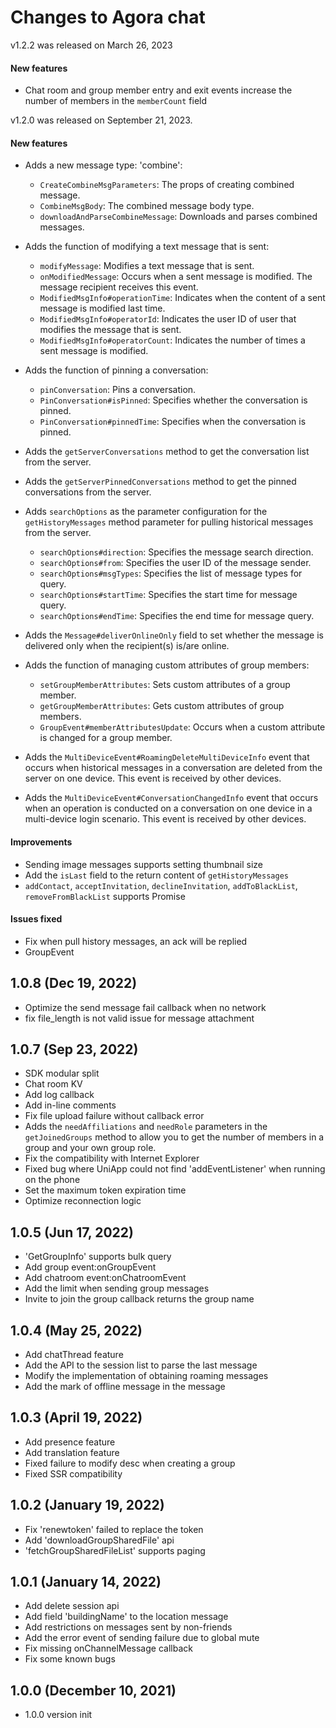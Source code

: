 # Changes to Agora chat

v1.2.2 was released on March 26, 2023

#### New features

-   Chat room and group member entry and exit events increase the number of members in the `memberCount` field

v1.2.0 was released on September 21, 2023.

#### New features

-   Adds a new message type: 'combine':
    -   `CreateCombineMsgParameters`: The props of creating combined message.
    -   `CombineMsgBody`: The combined message body type.
    -   `downloadAndParseCombineMessage`: Downloads and parses combined messages.
-   Adds the function of modifying a text message that is sent:
    -   `modifyMessage`: Modifies a text message that is sent.
    -   `onModifiedMessage`: Occurs when a sent message is modified. The message recipient receives this event.
    -   `ModifiedMsgInfo#operationTime`: Indicates when the content of a sent message is modified last time.
    -   `ModifiedMsgInfo#operatorId`: Indicates the user ID of user that modifies the message that is sent.
    -   `ModifiedMsgInfo#operatorCount`: Indicates the number of times a sent message is modified.
-   Adds the function of pinning a conversation:
    -   `pinConversation`: Pins a conversation.
    -   `PinConversation#isPinned`: Specifies whether the conversation is pinned.
    -   `PinConversation#pinnedTime`: Specifies when the conversation is pinned.
-   Adds the `getServerConversations` method to get the conversation list from the server.
-   Adds the `getServerPinnedConversations` method to get the pinned conversations from the server.
-   Adds `searchOptions` as the parameter configuration for the `getHistoryMessages` method parameter for pulling historical messages from the server.

    -   `searchOptions#direction`: Specifies the message search direction.
    -   `searchOptions#from`: Specifies the user ID of the message sender.
    -   `searchOptions#msgTypes`: Specifies the list of message types for query.
    -   `searchOptions#startTime`: Specifies the start time for message query.
    -   `searchOptions#endTime`: Specifies the end time for message query.

-   Adds the `Message#deliverOnlineOnly` field to set whether the message is delivered only when the recipient(s) is/are online.

-   Adds the function of managing custom attributes of group members:

    -   `setGroupMemberAttributes`: Sets custom attributes of a group member.
    -   `getGroupMemberAttributes`: Gets custom attributes of group members.
    -   `GroupEvent#memberAttributesUpdate`: Occurs when a custom attribute is changed for a group member.

-   Adds the `MultiDeviceEvent#RoamingDeleteMultiDeviceInfo` event that occurs when historical messages in a conversation are deleted from the server on one device. This event is received by other devices.

-   Adds the `MultiDeviceEvent#ConversationChangedInfo` event that occurs when an operation is conducted on a conversation on one device in a multi-device login scenario. This event is received by other devices.

#### Improvements

-   Sending image messages supports setting thumbnail size
-   Add the `isLast` field to the return content of `getHistoryMessages`
-   `addContact`, `acceptInvitation`, `declineInvitation`, `addToBlackList`, `removeFromBlackList` supports Promise

#### Issues fixed

-   Fix when pull history messages, an ack will be replied
-   GroupEvent

## 1.0.8 (Dec 19, 2022)

-   Optimize the send message fail callback when no network
-   fix file_length is not valid issue for message attachment

## 1.0.7 (Sep 23, 2022)

-   SDK modular split
-   Chat room KV
-   Add log callback
-   Add in-line comments
-   Fix file upload failure without callback error
-   Adds the `needAffiliations` and `needRole` parameters in the `getJoinedGroups` method to allow you to get the number of members in a group and your own group role.
-   Fix the compatibility with Internet Explorer
-   Fixed bug where UniApp could not find 'addEventListener' when running on the phone
-   Set the maximum token expiration time
-   Optimize reconnection logic

## 1.0.5 (Jun 17, 2022)

-   'GetGroupInfo' supports bulk query
-   Add group event:onGroupEvent
-   Add chatroom event:onChatroomEvent
-   Add the limit when sending group messages
-   Invite to join the group callback returns the group name

## 1.0.4 (May 25, 2022)

-   Add chatThread feature
-   Add the API to the session list to parse the last message
-   Modify the implementation of obtaining roaming messages
-   Add the mark of offline message in the message

## 1.0.3 (April 19, 2022)

-   Add presence feature
-   Add translation feature
-   Fixed failure to modify desc when creating a group
-   Fixed SSR compatibility

## 1.0.2 (January 19, 2022)

-   Fix 'renewtoken' failed to replace the token
-   Add 'downloadGroupSharedFile' api
-   'fetchGroupSharedFileList' supports paging

## 1.0.1 (January 14, 2022)

-   Add delete session api
-   Add field 'buildingName' to the location message
-   Add restrictions on messages sent by non-friends
-   Add the error event of sending failure due to global mute
-   Fix missing onChannelMessage callback
-   Fix some known bugs

## 1.0.0 (December 10, 2021)

-   1.0.0 version init
